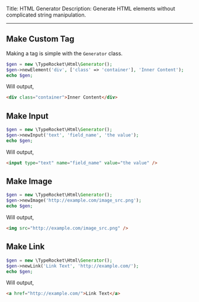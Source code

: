 Title: HTML Generator
Description: Generate HTML elements without complicated string manipulation.

---

## Make Custom Tag

Making a tag is simple with the `Generator` class.

```php
$gen = new \TypeRocket\Html\Generator();
$gen->newElement('div', ['class' => 'container'], 'Inner Content');
echo $gen;
```

Will output,

```html
<div class="container">Inner Content</div>
```

## Make Input

```php
$gen = new \TypeRocket\Html\Generator();
$gen->newInput('text', 'field_name', 'the value');
echo $gen;
```

Will output,

```html
<input type="text" name="field_name" value="the value" />
```

## Make Image

```php
$gen = new \TypeRocket\Html\Generator();
$gen->newImage('http://example.com/image_src.png');
echo $gen;
```

Will output,

```html
<img src="http://example.com/image_src.png" />
```

## Make Link

```php
$gen = new \TypeRocket\Html\Generator();
$gen->newLink('Link Text', 'http://example.com/');
echo $gen;
```

Will output,

```html
<a href="http://example.com/">Link Text</a>
```

